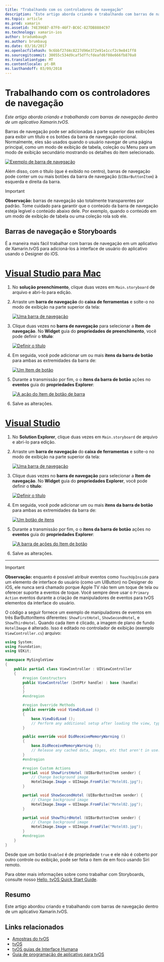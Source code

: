 ```yaml
---
title: "Trabalhando com os controladores de navegação"
description: "Este artigo aborda criando e trabalhando com barras de navegação dentro de um aplicativo Xamarin.tvOS."
ms.topic: article
ms.prod: xamarin
ms.assetid: 74E396B7-87F0-46F7-BC6C-827DB8884C97
ms.technology: xamarin-ios
author: bradumbaugh
ms.author: brumbaug
ms.date: 03/16/2017
ms.openlocfilehash: 9c6bbf27d4c8227d96e372e91e1ccf2c9e841ff8
ms.sourcegitcommit: 30055c534d9caf5dffcfdeafd6f08e666fb870a8
ms.translationtype: MT
ms.contentlocale: pt-BR
ms.lasthandoff: 03/09/2018
---
```

# <a name="working-with-navigation-controllers"></a>Trabalhando com os controladores de navegação

_Este artigo aborda criando e trabalhando com barras de navegação dentro de um aplicativo Xamarin.tvOS._

Barras de navegação pode ser adicionadas à parte superior das exibições para exibir um título e os botões da barra de navegação opcional. Normalmente, eles são usados quando o usuário navegar de uma página principal, como um modo de exibição de tabela, coleção ou Menu para um modo de exibição secundário mostrando os detalhes do item selecionado.

[![](navigation-bars-images/navbar01.png "Exemplo de barra de navegação")](navigation-bars-images/navbar01.png#lightbox)

Além disso, com o título (que é exibido no centro), barras de navegação pode conter um ou mais botões da barra de navegação (`UIBarButtonItem`) à esquerda e direita da barra.

> [!IMPORTANT]
> **Observação:** barras de navegação são totalmente transparentes por padrão. Tome cuidado para garantir que o conteúdo da barra de navegação esteja legível o conteúdo abaixo dele. Por exemplo, quando o conteúdo em um modo de exibição de tabela ou uma coleção rola sob ele.




<a name="Navigation-Bars-and-Storyboards" />

## <a name="navigation-bars-and-storyboards"></a>Barras de navegação e Storyboards

É a maneira mais fácil trabalhar com barras de navegação em um aplicativo de Xamarin.tvOS para adicioná-los à interface de usuário do aplicativo usando o Designer do iOS.

# <a name="visual-studio-for-mactabvsmac"></a>[Visual Studio para Mac](#tab/vsmac)


1. No **solução preenchimento**, clique duas vezes em `Main.storyboard` de arquivo e abri-lo para edição.
1. Arraste um **barra de navegação** do **caixa de ferramentas** e solte-o no modo de exibição na parte superior da tela: 

    [![](navigation-bars-images/navbar02.png "Uma barra de navegação")](navigation-bars-images/navbar02.png#lightbox)
1. Clique duas vezes no **barra de navegação** para selecionar a **Item de navegação**. No **Widget** guia do **propriedades de preenchimento**, você pode definir o **título**: 

    [![](navigation-bars-images/navbar03.png "Definir o título")](navigation-bars-images/navbar03.png#lightbox)
1. Em seguida, você pode adicionar um ou mais **itens da barra de botão** para ambas as extremidades da barra de: 

    [![](navigation-bars-images/navbar04.png "Um Item de botão")](navigation-bars-images/navbar04.png#lightbox)
1. Durante a transmissão por fim, o o **itens da barra de botão** ações no **eventos** guia do **propriedades Explorer**: 

    [![](navigation-bars-images/navbar05.png "A ação do Item de botão de barra")](navigation-bars-images/navbar05.png#lightbox)
1. Salve as alterações.


# <a name="visual-studiotabvswin"></a>[Visual Studio](#tab/vswin)


1. No **Solution Explorer**, clique duas vezes em `Main.storyboard` de arquivo e abri-lo para edição.
1. Arraste um **barra de navegação** do **caixa de ferramentas** e solte-o no modo de exibição na parte superior da tela: 

    [![](navigation-bars-images/navbar02-vs.png "Uma barra de navegação")](navigation-bars-images/navbar02-vs.png#lightbox)
1. Clique duas vezes no **barra de navegação** para selecionar a **Item de navegação**. No **Widget** guia do **propriedades Explorer**, você pode definir o **título**: 

    [![](navigation-bars-images/navbar03-vs.png "Definir o título")](navigation-bars-images/navbar03-vs.png#lightbox)
1. Em seguida, você pode adicionar um ou mais **itens da barra de botão** para ambas as extremidades da barra de: 

    [![](navigation-bars-images/navbar04-vs.png "Um botão de itens")](navigation-bars-images/navbar04-vs.png#lightbox)
1. Durante a transmissão por fim, o o **itens da barra de botão** ações no **eventos** guia do **propriedades Explorer**: 

    [![](navigation-bars-images/navbar05-vs.png "A barra de ações do Item de botão")](navigation-bars-images/navbar05-vs.png#lightbox)
1. Salve as alterações.


-----

> [!IMPORTANT]
> **Observação:** enquanto é possível atribuir eventos como `TouchUpInside` para um elemento de interface do usuário (como um UIButton) no Designer do iOS, ele nunca será chamado porque Apple TV não tem um toque de tela ou oferecer suporte a eventos de toque. Você sempre deve usar o `Primary Action` eventos durante a criação de manipuladores de eventos para tvOS elementos da interface do usuário.




O código a seguir fornece um exemplo de manipuladores de eventos em três BarButtonItems diferentes: `ShowFirstHotel`, `ShowSecondHotel`, e `ShowThirdHotel`. Quando cada item é clicado, a imagem de plano de fundo `HotelImage` é alterado. Isso é editado no controlador de exibição (exemplo `ViewController.cs`) arquivo:

```csharp
using System;
using Foundation;
using UIKit;

namespace MySingleView
{
    public partial class ViewController : UIViewController
    {
        #region Constructors
        public ViewController (IntPtr handle) : base (handle)
        {
        }
        #endregion

        #region Override Methods
        public override void ViewDidLoad ()
        {
            base.ViewDidLoad ();
            // Perform any additional setup after loading the view, typically from a nib.
        }

        public override void DidReceiveMemoryWarning ()
        {
            base.DidReceiveMemoryWarning ();
            // Release any cached data, images, etc that aren't in use.
        }
        #endregion

        #region Custom Actions
        partial void ShowFirstHotel (UIBarButtonItem sender) {
            // Change background image
            HotelImage.Image = UIImage.FromFile("Motel01.jpg");
        }

        partial void ShowSecondHotel (UIBarButtonItem sender) {
            // Change background image
            HotelImage.Image = UIImage.FromFile("Motel02.jpg");
        }

        partial void ShowThirdHotel (UIBarButtonItem sender) {
            // Change background image
            HotelImage.Image = UIImage.FromFile("Motel03.jpg");
        }
        #endregion
    }
}
```

Desde que um botão `Enabled` é de propriedade `true` e ele não é coberto por outro controle ou exibição, pode ser feita o item de em foco usando Siri remoto.

Para obter mais informações sobre como trabalhar com Storyboards, consulte nosso [Hello, tvOS Quick Start Guide](~/ios/tvos/get-started/hello-tvos.md). 

<a name="Summary" />

## <a name="summary"></a>Resumo

Este artigo abordou criando e trabalhando com barras de navegação dentro de um aplicativo Xamarin.tvOS.



## <a name="related-links"></a>Links relacionados

- [Amostras do tvOS](https://developer.xamarin.com/samples/tvos/all/)
- [tvOS](https://developer.apple.com/tvos/)
- [tvOS guias de Interface Humana](https://developer.apple.com/tvos/human-interface-guidelines/)
- [Guia de programação de aplicativo para tvOS](https://developer.apple.com/library/prerelease/tvos/documentation/General/Conceptual/AppleTV_PG/)
